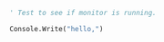 ```vb
' Test to see if monitor is running.

Console.Write("hello,")
```
<!-- Updated by TransCodeMD [2023-12-11 12:36:10] -->
